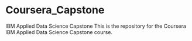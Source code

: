 # Coursera_Capstone
IBM Applied Data Science Capstone
This is the repository for the Coursera IBM Applied Data Science Capstone course.
